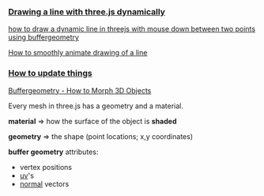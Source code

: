 ### [Drawing a line with three.js dynamically](https://stackoverflow.com/questions/31399856/drawing-a-line-with-three-js-dynamically)

[how to draw a dynamic line in threejs with mouse down between two points using buffergeometry](https://stackoverflow.com/questions/51650707/how-to-draw-a-dynamic-line-in-threejs-with-mouse-down-between-two-points-using-b)

[How to smoothly animate drawing of a line](https://stackoverflow.com/questions/42229799/how-to-smoothly-animate-drawing-of-a-line/42236893#42236893)

### [How to update things](https://threejs.org/docs/#manual/en/introduction/How-to-update-things)

[Buffergeometry - How to Morph 3D Objects](https://youtu.be/ZYi0xGp882I)

Every mesh in three.js has a geometry and a material.

**material** => how the surface of the object is **shaded**

**geometry** => the shape (point locations; x,y coordinates)

**buffer geometry** attributes:

- vertex positions
- [uv](https://dustinpfister.github.io/2021/06/09/threejs-buffer-geometry-attributes-uv/)'s
- [normal](https://dustinpfister.github.io/2021/06/08/threejs-buffer-geometry-attributes-normals/) vectors
